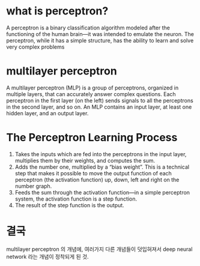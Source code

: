 # what is perceptron?
A perceptron is a binary classification algorithm modeled after the functioning of the human brain—it was intended to emulate the neuron. The perceptron, while it has a simple structure, has the ability to learn and solve very complex problems

# multilayer perceptron
A multilayer perceptron (MLP) is a group of perceptrons, organized in multiple layers, that can accurately answer complex questions. Each perceptron in the first layer (on the left) sends signals to all the perceptrons in the second layer, and so on. An MLP contains an input layer, at least one hidden layer, and an output layer.

# The Perceptron Learning Process
1. Takes the inputs which are fed into the perceptrons in the input layer, multiplies them by their weights, and computes the sum.
2. Adds the number one, multiplied by a “bias weight”. This is a technical step that makes it possible to move the output function of each perceptron (the activation function) up, down, left and right on the number graph.
3. Feeds the sum through the activation function—in a simple perceptron system, the activation function is a step function.
4. The result of the step function is the output.

# 결국
multilayer perceptron 의 개념에, 여러가지 다른 개념들이 덧입혀져서 deep neural network 라는 개념이 정착되게 된 것.
